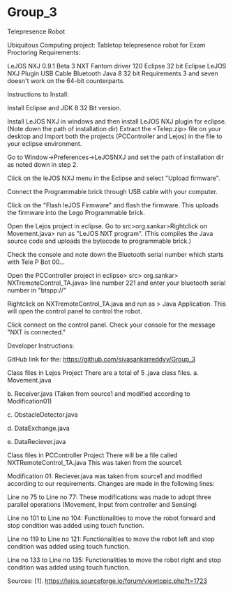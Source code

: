 # Group_3
Telepresence Robot

Ubiquitous Computing project: Tabletop telepresence robot for Exam Proctoring Requirements:

LeJOS NXJ 0.9.1 Beta 3
NXT Fantom driver 120
Eclipse 32 bit
Eclipse LeJOS NXJ Plugin
USB Cable
Bluetooth
Java 8 32 bit
Requirements 3 and seven doesn't work on the 64-bit counterparts.

Instructions to Install:

Install Eclipse and JDK 8 32 Bit version.

Install LeJOS NXJ in windows and then install LeJOS NXJ plugin for eclipse. (Note down the path of installation dir)
Extract the <Telep.zip> file on your desktop and Import both the projects (PCController and Lejos) in the file to your eclipse environment.

Go to Window->Preferences->LeJOSNXJ and set the path of installation dir as noted down in step 2.

Click on the leJOS NXJ menu in the Eclipse and select "Upload firmware".

Connect the Programmable brick through USB cable with your computer.

Click on the "Flash leJOS Firmware" and flash the firmware. This uploads the firmware into the Lego Programmable brick.

Open the Lejos project in eclipse. Go to src>org.sankar>Rightclick on Movement.java> run as "LeJOS NXT program". (This compiles the Java source code and uploads the bytecode to programmable brick.)

Check the console and note down the Bluetooth serial number which starts with Tele P Bot 00...

Open the PCController project in eclipse> src> org.sankar> NXTremoteControl_TA.java> line number 221 and enter your bluetooth serial number in "btspp://"

Rightclick on NXTremoteControl_TA.java and run as > Java Application. This will open the control panel to control the robot.

Click connect on the control panel. Check your console for the message "NXT is connected."

Developer Instructions:

GitHub link for the: https://github.com/sivasankarreddyy/Group_3

Class files in Lejos Project There are a total of 5 .java class files. a. Movement.java

b. Receiver.java (Taken from source1 and modified according to Modification01)

c. ObstacleDetector.java

d. DataExchange.java

e. DataReciever.java

Class files in PCController Project There will be a file called NXTRemoteControl_TA.java This was taken from the source1.

Modification 01: Reciever.java was taken from source1 and modified according to our requirements. Changes are made in the following lines:

Line no 75 to Line no 77: These modifications was made to adopt three parallel operations (Movement, Input from controller and Sensing)

Line no 101 to Line no 104: Functionalities to move the robot forward and stop condition was added using touch function.

Line no 119 to Line no 121: Functionalities to move the robot left and stop condition was added using touch function.

Line no 133 to Line no 135: Functionalities to move the robot right and stop condition was added using touch function.

Sources: [1]. https://lejos.sourceforge.io/forum/viewtopic.php?t=1723



